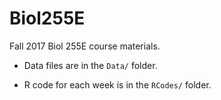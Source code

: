 # Biol255E

Fall 2017 Biol 255E course materials.

* Data files are in the `Data/` folder.

* R code for each week is in the `RCodes/` folder. 